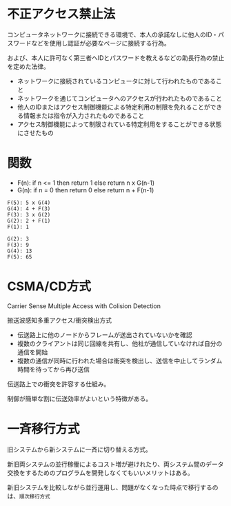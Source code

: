 # 不正アクセス禁止法

コンピュータネットワークに接続できる環境で、本人の承諾なしに他人のID・パスワードなどを使用し認証が必要なページに接続する行為。

および、本人に許可なく第三者へIDとパスワードを教えるなどの助長行為の禁止を定めた法律。

- ネットワークに接続されているコンピュータに対して行われたものであること
- ネットワークを通じてコンピュータへのアクセスが行われたものであること
- 他人のIDまたはアクセス制御機能による特定利用の制限を免れることができる情報または指令が入力されたものであること
- アクセス制御機能によって制限されている特定利用をすることができる状態にさせたもの

# 関数

- F(n): if n <= 1 then return 1 else return n x G(n-1)
- G(n): if n = 0 then return 0 else return n + F(n-1)

```
F(5): 5 x G(4)
G(4): 4 + F(3)
F(3): 3 x G(2)
G(2): 2 + F(1)
F(1): 1

G(2): 3
F(3): 9
G(4): 13
F(5): 65
```

# CSMA/CD方式

Carrier Sense Multiple Access with Colision Detection

搬送波感知多重アクセス/衝突検出方式

- 伝送路上に他のノードからフレームが送出されていないかを確認
- 複数のクライアントは同じ回線を共有し、他社が通信していなければ自分の通信を開始
- 複数の通信が同時に行われた場合は衝突を検出し、送信を中止してランダム時間を待ってから再び送信

伝送路上での衝突を許容する仕組み。

制御が簡単な割に伝送効率がよいという特徴がある。

# 一斉移行方式

旧システムから新システムに一斉に切り替える方式。

新旧両システムの並行稼働によるコスト増が避けれたり、両システム間のデータ交換をするためのプログラムを開発しなくてもいいメリットはある。

新旧システムを比較しながら並行運用し、問題がなくなった時点で移行するのは、`順次移行方式`

